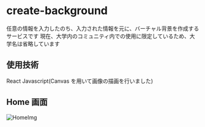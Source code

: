 # create-background

任意の情報を入力したのち、入力された情報を元に、バーチャル背景を作成するサービスです
現在、大学内のコミュニティ内での使用に限定しているため、大学名は省略しています

## 使用技術

React
Javascript(Canvas を用いて画像の描画を行いました)

## Home 画面

![HomeImg](https://github.com/NobuhiroYokota/create-background/assets/162434159/ddd85b3e-f1a9-45f0-bebc-d7d7d664f592)
